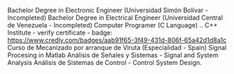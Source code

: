 Bachelor Degree in Electronic Engineer (Universidad Simón Bolívar - Incompleted)
Bachelor Degree in Electrical Engineer (Universidad Central de Venezuela - Incompleted)
Computer Programer (C Language) .. C++ Institute - verify certificate - badge: https://www.credly.com/badges/aab91f65-3f49-431d-806f-65a42d1d8a1c 
Curso de Mecanizado por arranque de Viruta (Especialidad - Spain)
Signal Procesing in Matlab
Análisis de Señales y Sistemas - Signal and System Analysis
Análisis de Sistemas de Control - Control System Design. 
